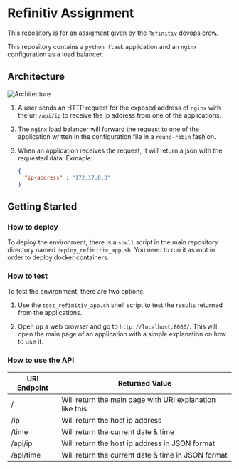 # Refinitiv Assignment

This repository is for an assigment given by the
`Refinitiv` devops crew.

This repository contains a `python flask` application
and an `nginx` configuration as a load balancer.

## Architecture

![Architecture][architecture]

[architecture]: https://i.imgur.com/2AbHvcy.png "Architecture"

1. A user sends an HTTP request for the exposed address of `nginx`
with the uri `/api/ip` to receive the ip address from one of the
applications.

2. The `nginx` load balancer will forward the request to one of the
application written in the configuration file in a `round-robin`
fashion.

3. When an application receives the request, It will return a json
with the requested data. Exmaple:

    ```json
    {
      "ip-address" : "172.17.0.3"
    }
    ```

## Getting Started

### How to deploy

To deploy the environment, there is a `shell` script in the main
repository directory named `deploy_refinitiv_app.sh`. You need to
run it as root in order to deploy docker containers.

### How to test

To test the environment, there are two options:

1. Use the `test_refinitiv_app.sh` shell script to test the results
returned from the applications.

2. Open up a web browser and go to `http://localhost:8080/`.
This will open the main page of an application with a simple
explanation on how to use it.

### How to use the API

|URI Endpoint|Returned Value|
|---|---|
|/|Will return the main page with URI explanation like this|
|/ip|Will return the host ip address|
|/time|Will return the current date & time|
|/api/ip|Will return the host ip address in JSON format|
|/api/time|Will return the current date & time in JSON format|